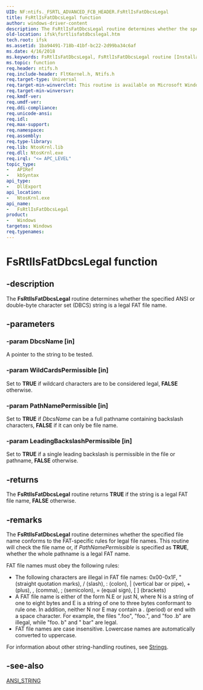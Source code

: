 ```yaml
---
UID: NF:ntifs._FSRTL_ADVANCED_FCB_HEADER.FsRtlIsFatDbcsLegal
title: FsRtlIsFatDbcsLegal function
author: windows-driver-content
description: The FsRtlIsFatDbcsLegal routine determines whether the specified ANSI or double-byte character set (DBCS) string is a legal FAT file name.
old-location: ifsk\fsrtlisfatdbcslegal.htm
tech.root: ifsk
ms.assetid: 1ba94491-718b-41bf-bc22-2d99ba34c6af
ms.date: 4/16/2018
ms.keywords: FsRtlIsFatDbcsLegal, FsRtlIsFatDbcsLegal routine [Installable File System Drivers], fsrtlref_259cf46c-3d21-4acb-9674-f858bacbee1d.xml, ifsk.fsrtlisfatdbcslegal, ntifs/FsRtlIsFatDbcsLegal
ms.topic: function
req.header: ntifs.h
req.include-header: FltKernel.h, Ntifs.h
req.target-type: Universal
req.target-min-winverclnt: This routine is available on Microsoft Windows 2000 and later versions of Windows operating systems.
req.target-min-winversvr: 
req.kmdf-ver: 
req.umdf-ver: 
req.ddi-compliance: 
req.unicode-ansi: 
req.idl: 
req.max-support: 
req.namespace: 
req.assembly: 
req.type-library: 
req.lib: NtosKrnl.lib
req.dll: NtosKrnl.exe
req.irql: "<= APC_LEVEL"
topic_type:
-	APIRef
-	kbSyntax
api_type:
-	DllExport
api_location:
-	NtosKrnl.exe
api_name:
-	FsRtlIsFatDbcsLegal
product:
-	Windows
targetos: Windows
req.typenames: 
---
```


# FsRtlIsFatDbcsLegal function


## -description


The <b>FsRtlIsFatDbcsLegal</b> routine determines whether the specified ANSI or double-byte character set (DBCS) string is a legal FAT file name.


## -parameters




### -param DbcsName [in]

A pointer to the string to be tested.


### -param WildCardsPermissible [in]

Set to <b>TRUE</b> if wildcard characters are to be considered legal, <b>FALSE</b> otherwise.


### -param PathNamePermissible [in]

Set to <b>TRUE</b> if <i>DbcsName</i> can be a full pathname containing backslash characters, <b>FALSE</b> if it can only be file name.


### -param LeadingBackslashPermissible [in]

Set to <b>TRUE</b> if a single leading backslash is permissible in the file or pathname, <b>FALSE</b> otherwise.


## -returns



The <b>FsRtlIsFatDbcsLegal</b> routine returns <b>TRUE</b> if the string is a legal FAT file name, <b>FALSE</b> otherwise.




## -remarks



The <b>FsRtlIsFatDbcsLegal</b> routine determines whether the specified file name conforms to the FAT-specific rules for legal file names. This routine will check the file name or, if <i>PathNamePermissible</i> is specified as <b>TRUE</b>, whether the whole pathname is a legal FAT name.

FAT file names must obey the following rules:

<ul>
<li>
The following characters are illegal in FAT file names: 0x00-0x1F, " (straight quotation marks), / (slash), : (colon), | (vertical bar or pipe), + (plus), , (comma), ; (semicolon), = (equal sign), [ ] (brackets)

</li>
<li>
A FAT file name is either of the form N.E or just N, where N is a string of one to eight bytes and E is a string of one to three bytes conformant to rule one. In addition, neither N nor E may contain a . (period) or end with a space character. For example, the files ".foo", "foo.", and "foo .b" are illegal, while "foo. b" and " bar" are legal.

</li>
<li>
FAT file names are case insensitive. Lowercase names are automatically converted to uppercase. 

</li>
</ul>
For information about other string-handling routines, see <a href="https://msdn.microsoft.com/library/windows/hardware/ff563884">Strings</a>. 




## -see-also




<a href="https://msdn.microsoft.com/library/windows/hardware/ff540605">ANSI_STRING</a>
 

 

